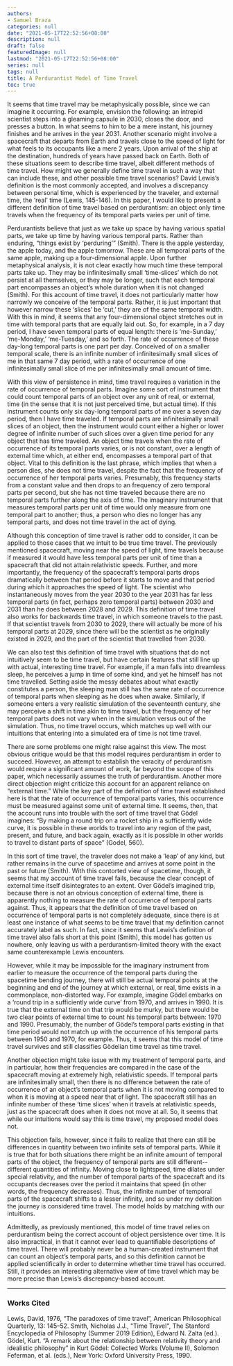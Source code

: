 ```yaml
---
authors:
- Samuel Braza
categories: null
date: "2021-05-17T22:52:56+08:00"
description: null
draft: false
featuredImage: null
lastmod: "2021-05-17T22:52:56+08:00"
series: null
tags: null
title: A Perdurantist Model of Time Travel
toc: true
---
```



It seems that time travel may be metaphysically possible, since we can imagine it occurring. For example, envision the following: an intrepid scientist steps into a gleaming capsule in 2030, closes the door, and presses a button. In what seems to him to be a mere instant, his journey finishes and he arrives in the year 2031. Another scenario might involve a spacecraft that departs from Earth and travels close to the speed of light for what feels to its occupants like a mere 2 years. Upon arrival of the ship at the destination, hundreds of years have passed back on Earth. Both of these situations seem to describe time travel, albeit different methods of time travel. How might we generally define time travel in such a way that can include these, and other possible time travel scenarios? David Lewis’s definition is the most commonly accepted, and involves a discrepancy between personal time, which is experienced by the traveler, and external time, the ‘real’ time (Lewis, 145-146). In this paper, I would like to present a different definition of time travel based on perdurantism: an object only time travels when the frequency of its temporal parts varies per unit of time.  

Perdurantists believe that just as we take up space by having various spatial parts, we take up time by having various temporal parts. Rather than enduring, “things exist by ‘perduring’” (Smith). There is the apple yesterday, the apple today, and the apple tomorrow. These are all temporal parts of the same apple, making up a four-dimensional apple. Upon further metaphysical analysis, it is not clear exactly how much time these temporal parts take up. They may be infinitesimally small ‘time-slices’ which do not persist at all themselves, or they may be longer, such that each temporal part encompasses an object’s whole duration when it is not changed (Smith). For this account of time travel, it does not particularly matter how narrowly we conceive of the temporal parts. Rather, it is just important that however narrow these ‘slices’ be ‘cut,’ they are of the same temporal width. With this in mind, it seems that any four-dimensional object stretches out in time with temporal parts that are equally laid out. So, for example, in a 7 day period, I have seven temporal parts of equal length: there is ‘me-Sunday,’ ‘me-Monday,’ ‘me-Tuesday,’ and so forth. The rate of occurrence of these day-long temporal parts is one part per day. Conceived of on a smaller temporal scale, there is an infinite number of infinitesimally small slices of me in that same 7 day period, with a rate of occurrence of one infinitesimally small slice of me per infinitesimally small amount of time. 

With this view of persistence in mind, time travel requires a variation in the rate of occurrence of temporal parts. Imagine some sort of instrument that could count temporal parts of an object over any unit of real, or external, time (in the sense that it is not just perceived time, but actual time). If this instrument counts only six day-long temporal parts of me over a seven day period, then I have time traveled. If temporal parts are infinitesimally small slices of an object, then the instrument would count either a higher or lower degree of infinite number of such slices over a given time period for any object that has time traveled. An object time travels when the rate of occurrence of its temporal parts varies, or is not constant, over a length of external time which, at either end, encompasses a temporal part of that object. Vital to this definition is the last phrase, which implies that when a person dies, she does not time travel, despite the fact that the frequency of occurrence of her temporal parts varies. Presumably, this frequency starts from a constant value and then drops to an frequency of zero temporal parts per second, but she has not time traveled because there are no temporal parts further along the axis of time. The imaginary instrument that measures temporal parts per unit of time would only measure from one temporal part to another; thus, a person who dies no longer has any temporal parts, and does not time travel in the act of dying.

Although this conception of time travel is rather odd to consider, it can be applied to those cases that we intuit to be true time travel. The previously mentioned spacecraft, moving near the speed of light, time travels because if measured it would have less temporal parts per unit of time than a spacecraft that did not attain relativistic speeds. Further, and more importantly, the frequency of the spacecraft’s temporal parts drops dramatically between that period before it starts to move and that period during which it approaches the speed of light. The scientist who instantaneously moves from the year 2030 to the year 2031 has far less temporal parts (in fact, perhaps zero temporal parts) between 2030 and 2031 than he does between 2028 and 2029. This definition of time travel also works for backwards time travel, in which someone travels to the past. If that scientist travels from 2030 to 2029, there will actually be more of his temporal parts at 2029, since there will be the scientist as he originally existed in 2029, and the part of the scientist that travelled from 2030. 

We can also test this definition of time travel with situations that do not intuitively seem to be time travel, but have certain features that still line up with actual, interesting time travel. For example, if a man falls into dreamless sleep, he perceives a jump in time of some kind, and yet he himself has not time travelled. Setting aside the messy debates about what exactly constitutes a person, the sleeping man still has the same rate of occurrence of temporal parts when sleeping as he does when awake. Similarly, if someone enters a very realistic simulation of the seventeenth century, she may perceive a shift in time akin to time travel, but the frequency of her temporal parts does not vary when in the simulation versus out of the simulation. Thus, no time travel occurs, which matches up well with our intuitions that entering into a simulated era of time is not time travel.

There are some problems one might raise against this view. The most obvious critique would be that this model requires perdurantism in order to succeed. However, an attempt to establish the veracity of perdurantism would require a significant amount of work, far beyond the scope of this paper, which necessarily assumes the truth of perdurantism. Another more direct objection might criticize this account for an apparent reliance on “external time.” While the key part of the definition of time travel established here is that the rate of occurrence of temporal parts varies, this occurrence must be measured against some unit of external time. It seems, then, that the account runs into trouble with the sort of time travel that Gödel imagines: 
“By making a round trip on a rocket ship in a sufficiently wide curve, it is possible in these worlds to travel into any region of the past, present, and future, and back again, exactly as it is possible in other worlds to travel to distant parts of space” (Godel, 560).

In this sort of time travel, the traveler does not make a ‘leap’ of any kind, but rather remains in the curve of spacetime and arrives at some point in the past or future (Smith). With this contorted view of spacetime, though, it seems that my account of time travel fails, because the clear concept of external time itself disintegrates to an extent. Over Gödel’s imagined trip, because there is not an obvious conception of external time, there is apparently nothing to measure the rate of occurrence of temporal parts against. Thus, it appears that the definition of time travel based on occurrence of temporal parts is not completely adequate, since there is at least one instance of what seems to be time travel that my definition cannot accurately label as such. In fact, since it seems that Lewis’s definition of time travel also falls short at this point (Smith), this model has gotten us nowhere, only leaving us with a perdurantism-limited theory with the exact same counterexample Lewis encounters.

However, while it may be impossible for the imaginary instrument from earlier to measure the occurrence of the temporal parts during the spacetime bending journey, there will still be actual temporal points at the beginning and end of the journey at which external, or real, time exists in a commonplace, non-distorted way. For example, imagine Gödel embarks on a ‘round trip in a sufficiently wide curve’ from 1970, and arrives in 1990. It is true that the external time on that trip would be murky, but there would be two clear points of external time to count his temporal parts between: 1970 and 1990. Presumably, the number of Gödel’s temporal parts existing in that time period would not match up with the occurrence of his temporal parts between 1950 and 1970, for example. Thus, it seems that this model of time travel survives and still classifies Gödelian time travel as time travel. 
 
Another objection might take issue with my treatment of temporal parts, and in particular, how their frequencies are compared in the case of the spacecraft moving at extremely high, relativistic speeds. If temporal parts are infinitesimally small, then there is no difference between the rate of occurrence of an object’s temporal parts when it is not moving compared to when it is moving at a speed near that of light. The spacecraft still has an infinite number of these ‘time slices’ when it travels at relativistic speeds, just as the spacecraft does when it does not move at all. So, it seems that while our intuitions would say this is time travel, my proposed model does not.

This objection fails, however, since it fails to realize that there can still be differences in quantity between two infinite sets of temporal parts. While it is true that for both situations there might be an infinite amount of temporal parts of the object, the frequency of temporal parts are still different--different quantities of infinity. Moving close to lightspeed, time dilates under special relativity, and the number of temporal parts of the spacecraft and its occupants decreases over the period it maintains that speed (in other words, the frequency decreases). Thus, the infinite number of temporal parts of the spacecraft shifts to a lesser infinity, and so under my definition the journey is considered time travel. The model holds by matching with our intuitions.

Admittedly, as previously mentioned, this model of time travel relies on perdurantism being the correct account of object persistence over time. It is also impractical, in that it cannot ever lead to quantifiable descriptions of time travel. There will probably never be a human-created instrument that can count an object’s temporal parts, and so this definition cannot be applied scientifically in order to determine whether time travel has occurred. Still, it provides an interesting alternative view of time travel which may be more precise than Lewis’s discrepancy-based account.
  
    
                                        



***


### Works Cited

Lewis, David, 1976, “The paradoxes of time travel”, American Philosophical Quarterly, 13: 145–52.
Smith, Nicholas J.J., "Time Travel", The Stanford Encyclopedia of Philosophy (Summer 2019 Edition), Edward N. Zalta (ed.).
Gödel, Kurt. “A remark about the relationship between relativity theory and idealistic philosophy” in Kurt Gödel: Collected Works (Volume II), Solomon Feferman, et al. (eds.), New York: Oxford University Press, 1990.
    
    
